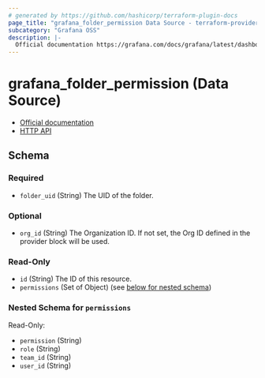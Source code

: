 ```yaml
---
# generated by https://github.com/hashicorp/terraform-plugin-docs
page_title: "grafana_folder_permission Data Source - terraform-provider-grafana"
subcategory: "Grafana OSS"
description: |-
  Official documentation https://grafana.com/docs/grafana/latest/dashboards/manage-dashboards/HTTP API https://grafana.com/docs/grafana/latest/developers/http_api/folder_permissions/
---
```


# grafana_folder_permission (Data Source)

* [Official documentation](https://grafana.com/docs/grafana/latest/dashboards/manage-dashboards/)
* [HTTP API](https://grafana.com/docs/grafana/latest/developers/http_api/folder_permissions/)



<!-- schema generated by tfplugindocs -->
## Schema

### Required

- `folder_uid` (String) The UID of the folder.

### Optional

- `org_id` (String) The Organization ID. If not set, the Org ID defined in the provider block will be used.

### Read-Only

- `id` (String) The ID of this resource.
- `permissions` (Set of Object) (see [below for nested schema](#nestedatt--permissions))

<a id="nestedatt--permissions"></a>
### Nested Schema for `permissions`

Read-Only:

- `permission` (String)
- `role` (String)
- `team_id` (String)
- `user_id` (String)
